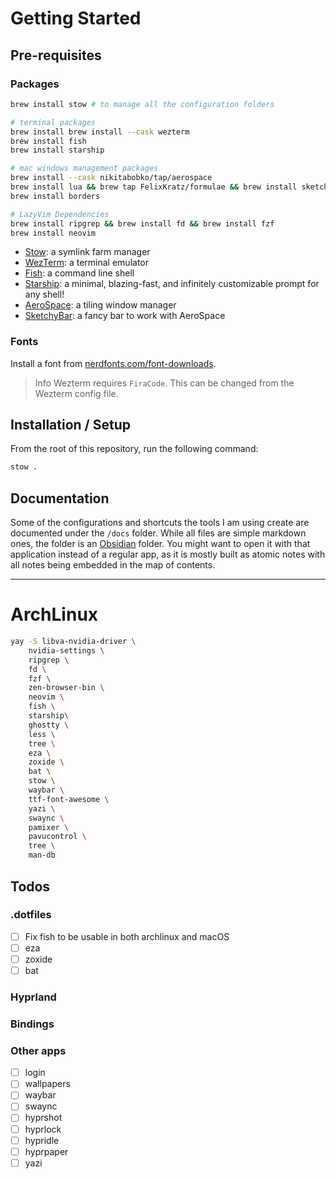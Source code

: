 # Getting Started

## Pre-requisites

### Packages

```sh
brew install stow # to manage all the configuration folders

# terminal packages
brew install brew install --cask wezterm
brew install fish
brew install starship

# mac windows management packages
brew install --cask nikitabobko/tap/aerospace
brew install lua && brew tap FelixKratz/formulae && brew install sketchybar
brew install borders

# LazyVim Dependencies
brew install ripgrep && brew install fd && brew install fzf
brew install neovim
```

* [Stow](https://www.gnu.org/software/stow/manual/stow.html): a symlink farm manager
* [WezTerm](https://wezfurlong.org/wezterm/): a terminal emulator
* [Fish](https://fishshell.com/): a command line shell
* [Starship](https://starship.rs/): a minimal, blazing-fast, and infinitely
  customizable prompt for any shell!
* [AeroSpace](https://github.com/nikitabobko/AeroSpace): a tiling window manager
* [SketchyBar](https://felixkratz.github.io/SketchyBar/): a fancy bar to work with
  AeroSpace

### Fonts

Install a font from [nerdfonts.com/font-downloads](nerdfonts.com/font-downloads).

> Info
> Wezterm requires `FiraCode`. This can be changed from the Wezterm config file.

## Installation / Setup

From the root of this repository, run the following command:

```sh
stow .
```

## Documentation

Some of the configurations and shortcuts the tools I am using create are
documented under the `/docs` folder.
While all files are simple markdown ones, the folder is an
[Obsidian](https://obsidian.md/) folder. You might want to open it with that
application instead of a regular app, as it is mostly built as atomic notes with
all notes being embedded in the map of contents.

---

# ArchLinux

```sh
yay -S libva-nvidia-driver \
    nvidia-settings \
    ripgrep \
    fd \
    fzf \
    zen-browser-bin \
    neovim \
    fish \
    starship\
    ghostty \
    less \
    tree \
    eza \
    zoxide \
    bat \
    stow \
    waybar \
    ttf-font-awesome \
    yazi \
    swaync \
    pamixer \
    pavucontrol \
    tree \
    man-db
```
## Todos

### .dotfiles

- [ ] Fix fish to be usable in both archlinux and macOS
- [ ] eza
- [ ] zoxide
- [ ] bat

### Hyprland

### Bindings

### Other apps
- [ ] login
- [ ] wallpapers
- [ ] waybar
- [ ] swaync
- [ ] hyprshot
- [ ] hyprlock
- [ ] hypridle
- [ ] hyprpaper
- [ ] yazi
